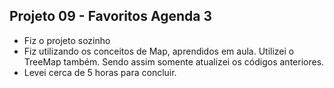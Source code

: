 ## Projeto 09 - Favoritos Agenda 3

* Fiz o projeto sozinho
* Fiz utilizando os conceitos de Map, aprendidos em aula. Utilizei o TreeMap também. Sendo assim somente atualizei os códigos anteriores.
* Levei cerca de 5 horas para concluir.